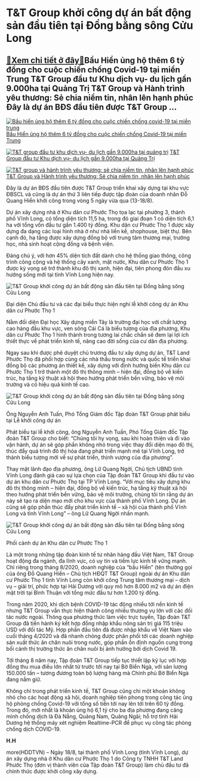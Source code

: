 T&T Group khởi công dự án bất động sản đầu tiên tại Đồng bằng sông Cửu Long
==============================================================================

[:gift:Xem chi tiết ở đây:gift:](https://hddtvn.com/tt-group-kho%cc%89i-cong-du%cc%a3-an-bat-dong-san-dau-tien-tai-dong-bang-song-cuu-long/)Bầu Hiển ủng hộ thêm 6 tỷ đồng cho cuộc chiến chống Covid-19 tại miền Trung T&T Group đầu tư Khu dịch vụ- du lịch gần 9.000ha tại Quảng Trị T&T Group và Hành trình yêu thương: Sẻ chia niềm tin, nhân lên hạnh phúc Đây là dự án BĐS đầu tiên được T&T Group …
---------------------------------------------------------------------------------------------------------------------------------------------------------------------------------------------------------------------------------------------------------------------





[![Bầu hiển ủng hộ thêm 6 tỷ đồng cho cuộc chiến chống covid-19 tại miền trung](https://haiquanonline.com.vn/stores/news_dataimages/bacnv/072020/30/15/croped/thumbnail/5450_Anh_3.jpg?rt=20200818155557)](https://haiquanonline.com.vn/bau-hien-u-ng-ho-them-6-ty-dong-cho-cuo-c-chie-n-cho-ng-covid-19-tai-mie-n-trung-130936.html "Bầu hiển ủng hộ thêm 6 tỷ đồng cho cuộc chiến chống covid-19 tại miền trung") 
[Bầu Hiển ủng hộ thêm 6 tỷ đồng cho cuộc chiến chống Covid-19 tại miền Trung](https://haiquanonline.com.vn/bau-hien-u-ng-ho-them-6-ty-dong-cho-cuo-c-chie-n-cho-ng-covid-19-tai-mie-n-trung-130936.html "Bầu hiển ủng hộ thêm 6 tỷ đồng cho cuộc chiến chống covid-19 tại miền trung")


[![T&T group đầu tư khu dịch vụ- du lịch gần 9.000ha tại quảng trị](https://haiquanonline.com.vn/stores/news_dataimages/bacnv/062020/11/14/thumbnail/3934_Anh_1.jpg?rt=20200818155557)](https://haiquanonline.com.vn/tt-group-dau-tu-khu-dich-vu-du-lich-gan-9000ha-tai-quang-tri-128206.html "T&T group đầu tư khu dịch vụ- du lịch gần 9.000ha tại quảng trị") 
[T&T Group đầu tư Khu dịch vụ- du lịch gần 9.000ha tại Quảng Trị](https://haiquanonline.com.vn/tt-group-dau-tu-khu-dich-vu-du-lich-gan-9000ha-tai-quang-tri-128206.html "T&T group đầu tư khu dịch vụ- du lịch gần 9.000ha tại quảng trị")


[![T&T group và hành trình yêu thương: sẻ chia niềm tin, nhân lên hạnh phúc](https://hddtvn.com/wp-content/uploads/2021/01/3720_Anh_3.jpg)](https://haiquanonline.com.vn/tt-group-va-hanh-trinh-yeu-thuong-se-chia-niem-tin-nhan-len-hanh-phuc-127692.html "T&T group và hành trình yêu thương: sẻ chia niềm tin, nhân lên hạnh phúc") 
[T&T Group và Hành trình yêu thương: Sẻ chia niềm tin, nhân lên hạnh phúc](https://haiquanonline.com.vn/tt-group-va-hanh-trinh-yeu-thuong-se-chia-niem-tin-nhan-len-hanh-phuc-127692.html "T&T group và hành trình yêu thương: sẻ chia niềm tin, nhân lên hạnh phúc")



Đây là dự án BĐS đầu tiên được T&T Group triển khai xây dựng tại khu vực ĐBSCL và cũng là dự án thứ 3 liên tiếp được tập đoàn của doanh nhân Đỗ Quang Hiển khởi công trong vòng 5 ngày vừa qua (13-18/8).


Dự án xây dựng nhà ở Khu dân cư Phước Thọ tọa lạc tại phường 3, thành phố Vĩnh Long, có tổng diện tích 11,5 ha, trong đó giai đoạn 1 có diện tích 6,1 ha với tổng vốn đầu tư gần 1.400 tỷ đồng. Khu dân cư Phước Thọ 1 được xây dựng đa dạng các loại hình nhà ở như nhà liền kề, shophouse, biệt thự. Bên cạnh đó, hạ tầng được xây dựng đồng bộ với trung tâm thương mại, trường học, nhà sinh hoạt cộng đồng và bệnh viện.


Đáng chú ý, với hơn 45% diện tích đất dành cho hệ thống giao thông, công trình công cộng và hệ thống cây xanh, mặt nước, Khu dân cư Phước Thọ 1 được kỳ vọng sẽ trở thành khu đô thị xanh, hiện đại, tiên phong đón đầu xu hướng sống mới tại tỉnh Vĩnh Long hiện nay.





![T&T Group khởi công dự án bất động sản đầu tiên tại Đồng bằng sông Cửu Long](https://haiquanonline.com.vn/stores/news_dataimages/bacnv/082020/18/15/in_article/4939_Anh_1.jpg?rt=20200818155557 "T&T Group khởi công dự án bất động sản đầu tiên tại Đồng bằng sông Cửu Long")


Đại diện Chủ đầu tư và các đại biểu thực hiện nghi lễ khởi công dự án Khu dân cư Phước Thọ 1



Nằm đối diện Đại học Xây dựng miền Tây là trường đại học với chất lượng cao hàng đầu khu vực, ven sông Cái Cá là biểu tượng của địa phương, Khu dân cư Phước Thọ 1 hình thành trong tương lai chắc chắn sẽ đem lại lợi ích thiết thực về phát triển kinh tế, nâng cao đời sống của cư dân địa phương.


Ngay sau khi được phê duyệt chủ trương đầu tư xây dựng dự án, T&T Land Phước Thọ đã phối hợp cùng các nhà thầu trong nước và quốc tế triển khai đồng bộ các phương án thiết kế, xây dựng với định hướng biến Khu dân cư Phước Thọ 1 trở thành một đô thị thông minh – hiện đại, đồng bộ về kiến trúc, hạ tầng kỹ thuật xã hội theo hướng phát triển bền vững, bảo vệ môi trường và có hiệu quả kinh tế cao.





![T&T Group khởi công dự án bất động sản đầu tiên tại Đồng bằng sông Cửu Long](https://haiquanonline.com.vn/stores/news_dataimages/bacnv/082020/18/15/in_article/4941_Anh_2.jpg?rt=20200818155557 "T&T Group khởi công dự án bất động sản đầu tiên tại Đồng bằng sông Cửu Long")


Ông Nguyễn Anh Tuấn, Phó Tổng Giám đốc Tập đoàn T&T Group phát biểu tại Lễ khởi công dự án



Phát biểu tại lễ khởi công, ông Nguyễn Anh Tuấn, Phó Tổng Giám đốc Tập đoàn T&T Group cho biết: “Chúng tôi hy vọng, sau khi hoàn thiện và đi vào vận hành, dự án sẽ góp phần không nhỏ trong việc thay đổi diện mạo đô thị, thúc đẩy quá trình đô thị hóa đang phát triển mạnh mẽ tại Vĩnh Long, trở thành biểu tượng mới về sự phát triển, thịnh vượng của địa phương”.


Thay mặt lãnh đạo địa phương, ông Lữ Quang Ngời, Chủ tịch UBND tỉnh Vĩnh Long đánh giá cao sự lựa chọn của Tập đoàn T&T Group khi đầu tư vào dự án khu dân cư Phước Thọ tại TP Vĩnh Long. “Với mục tiêu xây dựng khu đô thị thông minh – hiện đại, đồng bộ về kiến trúc, hạ tầng kỹ thuật xã hội theo hướng phát triển bền vững, bảo vệ môi trường, chúng tôi tin rằng dự án này sẽ tạo ra diện mạo mới cho khu vực của thành phố Vĩnh Long. Dự án cũng sẽ góp phần thúc đẩy phát triển kinh tế – xã hội của thành phố Vĩnh Long và tỉnh Vĩnh Long” – ông Lữ Quang Ngời nhấn mạnh.





![T&T Group khởi công dự án bất động sản đầu tiên tại Đồng bằng sông Cửu Long](https://haiquanonline.com.vn/stores/news_dataimages/bacnv/082020/18/15/in_article/4936_Anh_3.jpg?rt=20200818155557 "T&T Group khởi công dự án bất động sản đầu tiên tại Đồng bằng sông Cửu Long")


Phối cảnh dự án Khu dân cư Phước Thọ 1



Là một trong những tập đoàn kinh tế tư nhân hàng đầu Việt Nam, T&T Group hoạt động đa ngành, đa lĩnh vực, có uy tín và tiềm lực kinh tế vững mạnh. Chỉ riêng trong tháng 8/2020, doanh nghiệp của “bầu Hiển” (tên thường gọi của ông Đỗ Quang Hiển – Chủ tịch HĐQT T&T Group) ngoài dự án Khu dân cư Phước Thọ 1 tỉnh Vĩnh Long còn khởi công Trung tâm thương mại – dịch vụ – giải trí, phức hợp tại Hải Dương với quy mô hơn 8.000 m2 và dự án điện mặt trời tại Bình Thuận với tổng mức đầu tư hơn 1.200 tỷ đồng.


Trong năm 2020, khi dịch bệnh COVID-19 tác động nhiều tới nền kinh tế nhưng T&T Group vẫn thực hiện thành công nhiều thương vụ lớn với các đối tác nước ngoài. Thông qua phương thức làm việc trực tuyến, Tập đoàn T&T Group đã tiến hành ký kết hợp đồng nhập khẩu nông sản trị giá 115 triệu USD với đối tác Mỹ. Hợp phần đầu tiên đã được nhập khẩu về Việt Nam vào cuối tháng 4/2020 và đã nhanh chóng được phân phối tới các doanh nghiệp sản xuất thức ăn chăn nuôi trong nước, góp phần ổn định nguồn cung trong bối cảnh thị trường thức ăn chăn nuôi bị ảnh hưởng bởi dịch Covid 19.


Tới tháng 8 năm nay, Tập đoàn T&T Group tiếp tục thiết lập kỷ lục với hợp đồng thu mua điều lớn nhất từ trước tới nay tại Bờ Biển Ngà, với sản lượng 150.000 tấn – tương đương toàn bộ lượng hàng mà Chính phủ Bờ Biển Ngà đang nắm giữ.


Không chỉ trong phát triển kinh tế, T&T Group cũng chi một khoản không nhỏ cho các hoạt động xã hội, doanh nghiệp tiên phong trong công tác ủng hộ phòng chống Covid-19 với tổng số tiền tới nay lên tới trên 60 tỷ đồng. Trong đó, mới nhất là khoản ủng hộ 6,1 tỷ cho ba địa phương đang căng mình chống dịch là Đà Nẵng, Quảng Nam, Quảng Ngãi; hỗ trợ tỉnh Hải Dương hệ thống máy xét nghiệm Realtime-PCR để phục vụ công tác phòng chống dịch COVID-19.




**H.H**



more(HDDTVN) – Ngày 18/8, tại thành phố Vĩnh Long (tỉnh Vĩnh Long), dự án xây dựng nhà ở Khu dân cư Phước Thọ 1 do Công ty TNHH T&T Land Phước Thọ (đơn vị thành viên của Tập đoàn T&T Group) làm chủ đầu tư đã chính thức được khởi công xây dựng.

